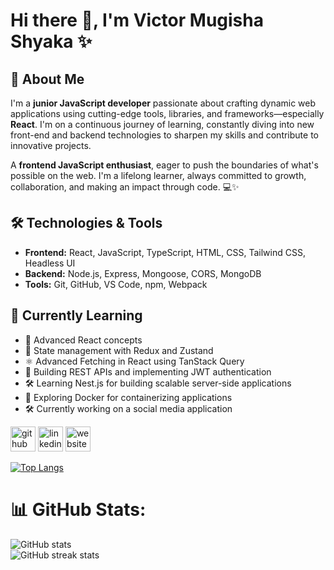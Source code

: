 # Hi there 👋, I'm **Victor Mugisha Shyaka ✨**

## 🚀 About Me
I'm a **junior JavaScript developer** passionate about crafting dynamic web applications using cutting-edge tools, libraries, and frameworks—especially **React**. I'm on a continuous journey of learning, constantly diving into new front-end and backend technologies to sharpen my skills and contribute to innovative projects. 

A **frontend JavaScript enthusiast**, eager to push the boundaries of what's possible on the web. I'm a lifelong learner, always committed to growth, collaboration, and making an impact through code. 💻✨

## 🛠️ Technologies & Tools
- **Frontend:** React, JavaScript, TypeScript, HTML, CSS, Tailwind CSS, Headless UI
- **Backend:** Node.js, Express, Mongoose, CORS, MongoDB
- **Tools:** Git, GitHub, VS Code, npm, Webpack

 ## 🌱 Currently Learning
- 🌟 Advanced React concepts
- 🔄 State management with Redux and Zustand
- ⚛️ Advanced Fetching in React using TanStack Query
- 🔐 Building REST APIs and implementing JWT authentication
- 🛠️ Learning Nest.js for building scalable server-side applications
- 🐳 Exploring Docker for containerizing applications
- 🛠️ Currently working on a social media application 


[<img src='https://cdn.jsdelivr.net/npm/simple-icons@3.0.1/icons/github.svg' alt='github' height='40'>](https://github.com/VictorMugisha)  [<img src='https://cdn.jsdelivr.net/npm/simple-icons@3.0.1/icons/linkedin.svg' alt='linkedin' height='40'>](https://www.linkedin.com/in/https://www.linkedin.com/in/victor-mugisha-shyaka-47b10b233//)  [<img src='https://cdn.jsdelivr.net/npm/simple-icons@3.0.1/icons/icloud.svg' alt='website' height='40'>](https://victormugisha.netlify.app/)  

[![Top Langs](https://github-readme-stats.vercel.app/api/top-langs/?username=VictorMugisha)](https://github.com/anuraghazra/github-readme-stats)

# 📊 GitHub Stats:
![GitHub stats](https://github-readme-stats.vercel.app/api?username=VictorMugisha&show_icons=true&count_private=true)  
![GitHub streak stats](https://streak-stats.demolab.com/?user=VictorMugisha)  




